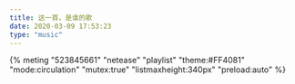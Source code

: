 ```yaml
---
title: 这一首，是谁的歌
date: 2020-03-09 17:53:23
type: "music"
---
```


{% meting "523845661" "netease" "playlist" "theme:#FF4081" "mode:circulation" "mutex:true" "listmaxheight:340px" "preload:auto" %}